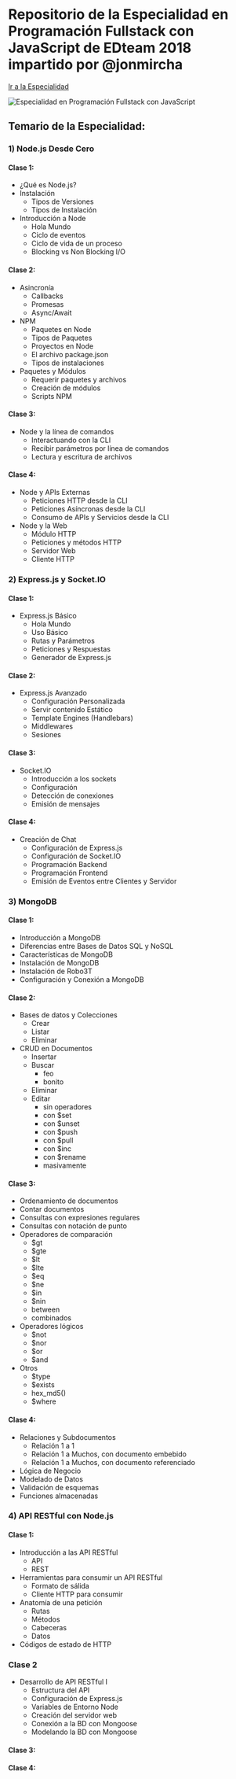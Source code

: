 # Repositorio de la Especialidad en Programación Fullstack con JavaScript de EDteam 2018 impartido por @jonmircha

[Ir a la Especialidad](https://ed.team/especialidades/js-fullstack)

![Especialidad en Programación Fullstack con JavaScript](https://ed.team/sites/default/files/2018-06/fullstack-js.jpg)

## Temario de la Especialidad:

### 1) Node.js Desde Cero

#### Clase 1:

* ¿Qué es Node.js?
* Instalación
  * Tipos de Versiones
  * Tipos de Instalación
* Introducción a Node
  * Hola Mundo
  * Ciclo de eventos
  * Ciclo de vida de un proceso
  * Blocking vs Non Blocking I/O

#### Clase 2:

* Asincronía
  * Callbacks
  * Promesas
  * Async/Await
* NPM
  * Paquetes en Node
  * Tipos de Paquetes
  * Proyectos en Node
  * El archivo package.json
  * Tipos de instalaciones
* Paquetes y Módulos
  * Requerir paquetes y archivos
  * Creación de módulos
  * Scripts NPM

#### Clase 3:

* Node y la línea de comandos
  * Interactuando con la CLI
  * Recibir parámetros por línea de comandos
  * Lectura y escritura de archivos

#### Clase 4:

* Node y APIs Externas
  * Peticiones HTTP desde la CLI
  * Peticiones Asíncronas desde la CLI
  * Consumo de APIs y Servicios desde la CLI
* Node y la Web
  * Módulo HTTP
  * Peticiones y métodos HTTP
  * Servidor Web
  * Cliente HTTP

### 2) Express.js y Socket.IO

#### Clase 1:

* Express.js Básico
  * Hola Mundo
  * Uso Básico
  * Rutas y Parámetros
  * Peticiones y Respuestas
  * Generador de Express.js

#### Clase 2:

* Express.js Avanzado
  * Configuración Personalizada
  * Servir contenido Estático
  * Template Engines (Handlebars)
  * Middlewares
  * Sesiones

#### Clase 3:

* Socket.IO
  * Introducción a los sockets
  * Configuración
  * Detección de conexiones
  * Emisión de mensajes

#### Clase 4:

* Creación de Chat
  * Configuración de Express.js
  * Configuración de Socket.IO
  * Programación Backend
  * Programación Frontend
  * Emisión de Eventos entre Clientes y Servidor

### 3) MongoDB

#### Clase 1:

* Introducción a MongoDB
* Diferencias entre Bases de Datos SQL y NoSQL
* Características de MongoDB
* Instalación de MongoDB
* Instalación de Robo3T
* Configuración y Conexión a MongoDB

#### Clase 2:

* Bases de datos y Colecciones
  * Crear
  * Listar
  * Eliminar
* CRUD en Documentos
  * Insertar
  * Buscar
    * feo
    * bonito
  * Eliminar
  * Editar
    * sin operadores
    * con $set
    * con $unset
    * con $push
    * con $pull
    * con $inc
    * con $rename
    * masivamente

#### Clase 3:

* Ordenamiento de documentos
* Contar documentos
* Consultas con expresiones regulares
* Consultas con notación de punto
* Operadores de comparación
  * $gt
  * $gte
  * $lt
  * $lte
  * $eq
  * $ne
  * $in
  * $nin
  * between
  * combinados
* Operadores lógicos
  * $not
  * $nor
  * $or
  * $and
* Otros
  * $type
  * $exists
  * hex_md5()
  * $where

#### Clase 4:

* Relaciones y Subdocumentos
  * Relación 1 a 1
  * Relación 1 a Muchos, con documento embebido
  * Relación 1 a Muchos, con documento referenciado
* Lógica de Negocio
* Modelado de Datos
* Validación de esquemas
* Funciones almacenadas

### 4) API RESTful con Node.js

#### Clase 1:

* Introducción a las API RESTful
  * API
  * REST
* Herramientas para consumir un API RESTful
  * Formato de sálida
  * Cliente HTTP para consumir
* Anatomía de una petición
  * Rutas
  * Métodos
  * Cabeceras
  * Datos
* Códigos de estado de HTTP

### Clase 2

* Desarrollo de API RESTful I
  * Estructura del API
  * Configuración de Express.js
  * Variables de Entorno Node
  * Creación del servidor web
  * Conexión a la BD con Mongoose
  * Modelando la BD con Mongoose

#### Clase 3:

#### Clase 4:
